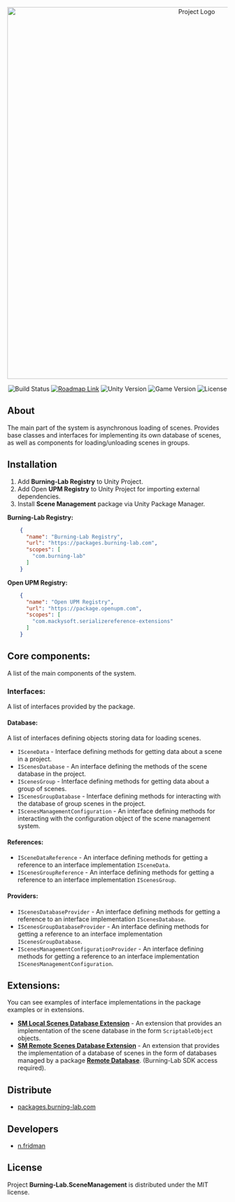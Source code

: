 ﻿<p align="center">
      <img src="https://i.ibb.co/9mDz5t6/Scene-Management-Git-Hub-Logo.png" alt="Project Logo" width="850">
</p>

<p align="center">
    <img src="https://build.burning-lab.com/app/rest/builds/buildType:id:UnityAssets_ComBurningLabScenemanagement_ProductionBuild/statusIcon.svg" alt="Build Status">
    <a href="https://burning-lab.youtrack.cloud/agiles/131-15/current"><img src="https://img.shields.io/badge/Roadmap-YouTrack-orange" alt="Roadmap Link"></a>
    <img src="https://img.shields.io/badge/Engine-2021.3-blueviolet" alt="Unity Version">
    <img src="https://img.shields.io/badge/Version-0.1.14--exp-blue" alt="Game Version">
    <img src="https://img.shields.io/badge/License-MIT-success" alt="License">
</p>

## About

The main part of the system is asynchronous loading of scenes. Provides base classes and interfaces for implementing its own database of scenes, as well as components for loading/unloading scenes in groups.

## Installation

1. Add **Burning-Lab Registry** to Unity Project.
2. Add Open **UPM Registry** to Unity Project for importing external dependencies.
3. Install **Scene Management** package via Unity Package Manager.

**Burning-Lab Registry:**

```json
    {
      "name": "Burning-Lab Registry",
      "url": "https://packages.burning-lab.com",
      "scopes": [
        "com.burning-lab"
      ]
    }
```

**Open UPM Registry:**

```json
    {
      "name": "Open UPM Registry",
      "url": "https://package.openupm.com",
      "scopes": [
        "com.mackysoft.serializereference-extensions"
      ]
    }
```

## Core components:

A list of the main components of the system.

### Interfaces:

A list of interfaces provided by the package.

#### Database:

A list of interfaces defining objects storing data for loading scenes.

* `ISceneData` - Interface defining methods for getting data about a scene in a project.
* `IScenesDatabase` - An interface defining the methods of the scene database in the project.
* `IScenesGroup` - Interface defining methods for getting data about a group of scenes.
* `IScenesGroupDatabase` - Interface defining methods for interacting with the database of group scenes in the project.
* `IScenesManagementConfiguration` - An interface defining methods for interacting with the configuration object of the scene management system.

#### References:

* `ISceneDataReference` - An interface defining methods for getting a reference to an interface implementation `ISceneData`.
* `IScenesGroupReference` - An interface defining methods for getting a reference to an interface implementation `IScenesGroup`.

#### Providers:

* `IScenesDatabaseProvider` - An interface defining methods for getting a reference to an interface implementation `IScenesDatabase`.
* `IScenesGroupDatabaseProvider` - An interface defining methods for getting a reference to an interface implementation `IScenesGroupDatabase`.
* `IScenesManagementConfigurationProvider` - An interface defining methods for getting a reference to an interface implementation `IScenesManagementConfiguration`.

## Extensions:

You can see examples of interface implementations in the package examples or in extensions.

* [**SM Local Scenes Database Extension**](https://packages.burning-lab.com/-/web/detail/com.burning-lab.scenesmanagement.extension.localscenesdatabase) - An extension that provides an implementation of the scene database in the form `ScriptableObject` objects.
* [**SM Remote Scenes Database Extension**](https://packages.burning-lab.com/-/web/detail/com.burning-lab.scenesmanagement.extension.remotescenesdatabase) - An extension that provides the implementation of a database of scenes in the form of databases managed by a package [**Remote Database**](). (Burning-Lab SDK access required).

## Distribute

* [packages.burning-lab.com](https://packages.burning-lab.com/-/web/detail/com.burning-lab.scenemanagement)

## Developers

* [n.fridman](https://github.com/n-fridman)

## License

Project **Burning-Lab.SceneManagement** is distributed under the MIT license.